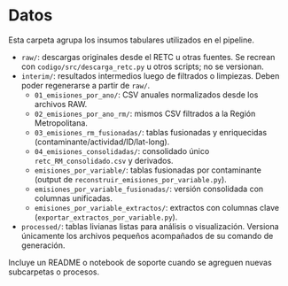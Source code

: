 # Datos

Esta carpeta agrupa los insumos tabulares utilizados en el pipeline.

- `raw/`: descargas originales desde el RETC u otras fuentes. Se recrean con `codigo/src/descarga_retc.py` u otros scripts; no se versionan.
- `interim/`: resultados intermedios luego de filtrados o limpiezas. Deben poder regenerarse a partir de `raw/`.
  - `01_emisiones_por_ano/`: CSV anuales normalizados desde los archivos RAW.
  - `02_emisiones_por_ano_rm/`: mismos CSV filtrados a la Región Metropolitana.
  - `03_emisiones_rm_fusionadas/`: tablas fusionadas y enriquecidas (contaminante/actividad/ID/lat-long).
  - `04_emisiones_consolidadas/`: consolidado único `retc_RM_consolidado.csv` y derivados.
  - `emisiones_por_variable/`: tablas fusionadas por contaminante (output de `reconstruir_emisiones_por_variable.py`).
  - `emisiones_por_variable_fusionadas/`: versión consolidada con columnas unificadas.
  - `emisiones_por_variable_extractos/`: extractos con columnas clave (`exportar_extractos_por_variable.py`).
- `processed/`: tablas livianas listas para análisis o visualización. Versiona únicamente los archivos pequeños acompañados de su comando de generación.

Incluye un README o notebook de soporte cuando se agreguen nuevas subcarpetas o procesos.
